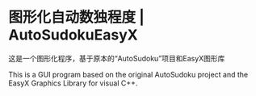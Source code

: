 # 图形化自动数独程度 | AutoSudokuEasyX
这是一个图形化程序，基于原本的“AutoSudoku”项目和EasyX图形库

This is a GUI program based on the original AutoSudoku project and the EasyX Graphics Library for visual C++.
